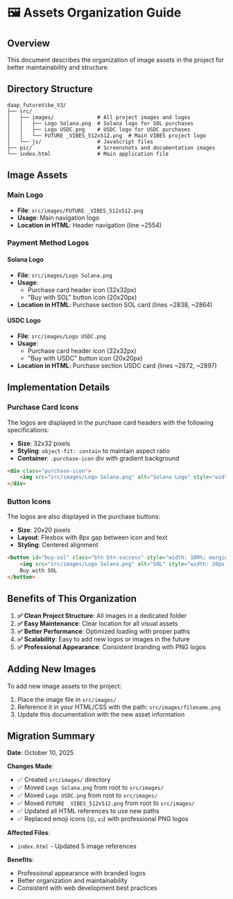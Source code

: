 # 🖼️ Assets Organization Guide

## Overview
This document describes the organization of image assets in the project for better maintainability and structure.

## Directory Structure

```
daap_futureVibe_V3/
├── src/
│   ├── images/              # All project images and logos
│   │   ├── Logo Solana.png  # Solana logo for SOL purchases
│   │   ├── Logo USDC.png    # USDC logo for USDC purchases
│   │   └── FUTURE _VIBES_512x512.png  # Main VIBES project logo
│   └── js/                  # JavaScript files
├── pic/                     # Screenshots and documentation images
└── index.html               # Main application file
```

## Image Assets

### Main Logo
- **File**: `src/images/FUTURE _VIBES_512x512.png`
- **Usage**: Main navigation logo
- **Location in HTML**: Header navigation (line ~2554)

### Payment Method Logos

#### Solana Logo
- **File**: `src/images/Logo Solana.png`
- **Usage**: 
  - Purchase card header icon (32x32px)
  - "Buy with SOL" button icon (20x20px)
- **Location in HTML**: Purchase section SOL card (lines ~2838, ~2864)

#### USDC Logo
- **File**: `src/images/Logo USDC.png`
- **Usage**: 
  - Purchase card header icon (32x32px)
  - "Buy with USDC" button icon (20x20px)
- **Location in HTML**: Purchase section USDC card (lines ~2872, ~2897)

## Implementation Details

### Purchase Card Icons
The logos are displayed in the purchase card headers with the following specifications:
- **Size**: 32x32 pixels
- **Styling**: `object-fit: contain` to maintain aspect ratio
- **Container**: `.purchase-icon` div with gradient background

```html
<div class="purchase-icon">
    <img src="src/images/Logo Solana.png" alt="Solana Logo" style="width: 32px; height: 32px; object-fit: contain;">
</div>
```

### Button Icons
The logos are also displayed in the purchase buttons:
- **Size**: 20x20 pixels
- **Layout**: Flexbox with 8px gap between icon and text
- **Styling**: Centered alignment

```html
<button id="buy-sol" class="btn btn-success" style="width: 100%; margin: 10px 0 0 0; display: flex; align-items: center; justify-content: center; gap: 8px;">
    <img src="src/images/Logo Solana.png" alt="SOL" style="width: 20px; height: 20px; object-fit: contain;">
    Buy with SOL
</button>
```

## Benefits of This Organization

1. **✅ Clean Project Structure**: All images in a dedicated folder
2. **✅ Easy Maintenance**: Clear location for all visual assets
3. **✅ Better Performance**: Optimized loading with proper paths
4. **✅ Scalability**: Easy to add new logos or images in the future
5. **✅ Professional Appearance**: Consistent branding with PNG logos

## Adding New Images

To add new image assets to the project:

1. Place the image file in `src/images/`
2. Reference it in your HTML/CSS with the path: `src/images/filename.png`
3. Update this documentation with the new asset information

## Migration Summary

**Date**: October 10, 2025

**Changes Made**:
- ✅ Created `src/images/` directory
- ✅ Moved `Logo Solana.png` from root to `src/images/`
- ✅ Moved `Logo USDC.png` from root to `src/images/`
- ✅ Moved `FUTURE _VIBES_512x512.png` from root to `src/images/`
- ✅ Updated all HTML references to use new paths
- ✅ Replaced emoji icons (◎, 💵) with professional PNG logos

**Affected Files**:
- `index.html` - Updated 5 image references

**Benefits**:
- Professional appearance with branded logos
- Better organization and maintainability
- Consistent with web development best practices

